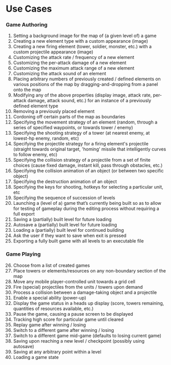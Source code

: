Use Cases 
=========

### Game Authoring 
1. Setting a background image for the map of (a given level of) a game
2. Creating a new element type with a custom appearance (image)
3. Creating a new firing element (tower, soldier, monster, etc.) with a custom projectile appearance (image)
4. Customizing the attack rate / frequency of a new element
5. Customizing the per-attack damage of a new element
6. Customizing the maximum attack range of a new element
7. Customizing the attack sound of an element
8. Placing arbitrary numbers of previously created / defined elements on various positions of the map by dragging-and-dropping from a panel onto the map
9. Modifying any of the above properties (display image, attack rate, per-attack damage, attack sound, etc.) for an instance of a previously defined element type
10. Removing a previously placed element
11. Cordoning off certain parts of the map as boundaries
12. Specifying the movement strategy of an element (random, through a series of specified waypoints, or towards tower / enemy)
13. Specifying the shooting strategy of a tower (at nearest enemy, at lowest-hp enemy, random, etc)
14. Specifying the projectile strategy for a firing element's projectile (straight towards original target, 'homing' missile that intelligently curves to follow enemy, etc)
15. Specifying the collision strategy of a projectile from a set of finite choices (cause fixed damage, instant kill, pass through obstacles, etc.)
16. Specifying the collision animation of an object (or between two specific object)
17. Specifying the destruction animation of an object
18. Specifying the keys for shooting, hotkeys for selecting a particular unit, etc
19. Specifying the sequence of succession of levels
20. Launching a (level of a) game that’s currently being built so as to allow for testing of gameplay during the editing process without requiring a full export 
21. Saving a (partially) built level for future loading
22. Autosave a (partially) built level for future loading
23. Loading a (partially) built level for continued building
24. Ask the user if they want to save when exit is pressed
25. Exporting a fully built game with all levels to an executable file
 

### Game Playing
26. Choose from a list of created games
27. Place towers or elements/resources on any non-boundary section of the map
28. Move any mobile player-controlled unit towards a grid cell
29. Fire (special) projectiles from the units / towers upon demand
30. Process a collision between a damage-taking object and a projectile
31. Enable a special ability (power-up)
32. Display the game status in a heads up display (score, towers remaining, quantities of resources available, etc.)
33. Pause the game, causing a pause screen to be displayed
34. Tracking high score for particular game until cleared
35. Replay game after winning / losing
36. Switch to a different game after winning / losing
37. Switch to a different game mid-game (defaults to losing current game)
38. Saving upon reaching a new level / checkpoint (possibly using autosave)
39. Saving at any arbitrary point within a level
40. Loading a game state
